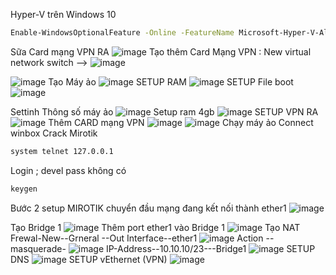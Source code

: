 Hyper-V trên Windows 10
```bash
Enable-WindowsOptionalFeature -Online -FeatureName Microsoft-Hyper-V-All
```

Sữa Card mạng VPN RA
![image](https://github.com/user-attachments/assets/4039c440-c37c-4ef3-9595-1e9c2378fde3)
Tạo thêm Card Mạng VPN : New virtual network switch -->
![image](https://github.com/user-attachments/assets/f6116aef-24fe-4e93-8398-b29dcb11945a)

![image](https://github.com/user-attachments/assets/a9c54843-5286-4c42-a67b-130a7b05ba64)
Tạo Máy ảo
![image](https://github.com/user-attachments/assets/aa34e5b2-bdaf-4339-bcff-83b24965fd43)
SETUP RAM
![image](https://github.com/user-attachments/assets/810b83c8-18f8-4c3b-a086-72ed7fbf1011)
SETUP File boot
![image](https://github.com/user-attachments/assets/0eef448f-e6ba-4f59-a2f9-562a099515fd)

Settinh Thông số máy ảo
![image](https://github.com/user-attachments/assets/16c118a0-dbfb-4541-bec4-22af14a1c5d7)
Setup ram 4gb
![image](https://github.com/user-attachments/assets/e5904cd8-ecf5-4a68-a607-4513b551f210)
SETUP VPN RA
![image](https://github.com/user-attachments/assets/12027dfb-5c6b-48c7-8fb0-fd30b252b710)
Thêm CARD mạng VPN 
![image](https://github.com/user-attachments/assets/72158e8e-779d-4b9f-b7b8-adfa89541407)
![image](https://github.com/user-attachments/assets/0ef7f31c-dabb-4754-a9a7-9cf948c5ce9d)
Chạy máy ảo
Connect winbox Crack Mirotik
```bash
system telnet 127.0.0.1
```
Login ; devel
pass không có
```bash
keygen
```
Bước 2 setup MIROTIK chuyển đầu mạng đang kết nối thành ether1 
![image](https://github.com/user-attachments/assets/532f01ce-8e46-4278-a858-40b276316ccc)

Tạo Bridge 1
![image](https://github.com/user-attachments/assets/21917e7c-f93e-4920-8a3c-f04e1ae3b9c7)
Thêm port ether1 vào Bridge 1
![image](https://github.com/user-attachments/assets/db43b3e9-05c3-4f8d-992d-187f9fc77b89)
Tạo NAT Frewal-New--Grneral --Out Interface--ether1
![image](https://github.com/user-attachments/assets/7443a42a-20d4-4cf6-8540-f2461cff7610)
Action -- masquerade-
![image](https://github.com/user-attachments/assets/585fdefe-c8e2-43ec-8850-427645eeac6b)
IP-Address--10.10.10/23---Bridge1
![image](https://github.com/user-attachments/assets/429b94d1-2c37-480c-9dd1-538267e11eeb)
SETUP DNS
![image](https://github.com/user-attachments/assets/6f3e2591-5cc0-4697-953b-6a6b4f386aed)
SETUP vEthernet (VPN)
![image](https://github.com/user-attachments/assets/19cbb4e9-cffd-4ca2-a4b8-30f1897ebdd6)



